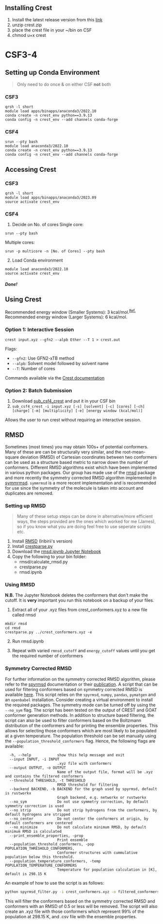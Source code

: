 ## Installing Crest

1. Install the latest release version from this [link](https://github.com/crest-lab/crest/releases)
1. unzip crest.zip
1. place the crest file in your ~/bin on CSF
1. chmod u+x crest

# CSF3-4

## Setting up Conda Environment

> Only need to do once & on either CSF **not** both

### CSF3

```
qrsh -l short
module load apps/binapps/anaconda3/2022.10
conda create -n crest_env python==3.9.13
conda config -n crest_env --add channels conda-forge
```

### CSF4

```
srun --pty bash
module load anaconda3/2022.10
conda create -n crest_env python==3.9.13
conda config -n crest_env --add channels conda-forge
```

## Accessing Crest

### CSF3

```
qrsh -l short
module load apps/binapps/anaconda3/2023.09
source activate crest_env
```

### CSF4

1. Decide on No. of cores
   Single core:

```
srun --pty bash
```

Multiple cores:

```
srun -p multicore -n [No. of Cores] --pty bash
```

2. Load Conda environment

```
module load anaconda3/2022.10
source activate crest_env
```

##### Done!

## Using Crest

Recommended energy window (Smaller Systems): 3 kcal/mol.<sup>[Ref.](https://onlinelibrary.wiley.com/doi/10.1002/anie.202205735)</sup>
Recommended energy window (Larger Systems): 6 kcal/mol.

### Option 1: Interactive Session

```
crest input.xyz --gfn2 --alpb Ether --T 1 > crest.out
```

Flags:

- `--gfn2`: Use GFN2-xTB method
- `--alpb`: Solvent model followed by solvent name
- `--T`: Number of cores

Commands available via the [Crest documentation](https://crest-lab.github.io/crest-docs/page/documentation)

### Option 2: Batch Submission

1. Download [sub_csf4_crest](../../scripts/submission/CSF3-4/CREST/sub_csf4_crest) and put it in your CSF bin
1. `sub_csf4_crest -i input.xyz [-s] [solvent] [-c] [cores] [-ch] [charge] [-m] [multiplicity] [-e] [energy window (kcal/mol)]`

Allows the user to run crest without requiring an interactive session.

## RMSD

Sometimes (most times) you may obtain 100s+ of potential conformers. Many of these are can be structurally very similar, and the root-mean-square deviation (RMSD) of Cartesian coordinates between two conformers can be used as a structure based metric to narrow down the number of conformers.
Different RMSD algorithms exist which have been implemented in various python packages. Our group has made use of the [rmsd](https://github.com/charnley/rmsd) package and more recently the symmetry corrected RMSD algorithm implemented in [symmrmsd](https://github.com/RMeli/spyrmsd/tree/develop). `symmrmsd` is a more recent implementation and is recommended for use since the symmetry of the molecule is taken into account and duplicates are removed.

### Setting up RMSD

> Many of these setup steps can be done in alternative/more efficient ways, the steps provided are the ones which worked for me (James), so if you know what you are doing feel free to use seperate scripts etc.

1. Install [RMSD](https://github.com/iribirii/rmsd) (Iribirii's version)
1. Install [crestparse.py](https://github.com/juhesiit/crestparse)
1. Download the [rmsd.ipynb Jupyter Notebook](tbd)
1. Copy the following to your bin folder:
   - rmsd/calculate_rmsd.py
   - crestparse.py
   - rmsd.ipynb

### Using RMSD

**N.B.** The Jupyter Notebook deletes the conformers that don't make the cutoff. It is **very** important you run this notebook on a backup of your files.

1. Extract all of your .xyz files from crest_conformers.xyz to a new file called rmsd

```
mkdir rmsd
cd rmsd
crestparse.py ../crest_conformers.xyz -e
```

2. Run rmsd.ipynb

1. Repeat with varied  `rmnsd_cutoff` and `energy_cutoff` values until you get the required number of conformers

### Symmetry Corrected RMSD

For further information on the symmetry corrected RMSD algorithm, please refer to the [spyrmsd](https://spyrmsd.readthedocs.io/en/develop/) documentation or their [publication](https://jcheminf.biomedcentral.com/articles/10.1186/s13321-020-00455-2).
A script that can be used for filtering conformers based on symmetry corrected RMSD is available [here](../../scripts/analysis/spyrmsd_filter.py).
This script relies on the `spyrmsd`, `numpy`, `pandas`, `pymatgen` and an `openbabel` installation. Consider creating a virtual environment to install the required packages.
The symmetry mode can be turned off by using the `--no_sym` flag. The script has been tested on the output of CREST and GOAT conformer generation methods. In addition to structure based filtering, the script can also be used to filter conformers based on the Boltzmann distribution of the conformers and for printing the ensemble properties. This allows for selecting those conformers which are most likely to be populated at a given temperature. The population threshold can be set manually using the `--population_threshold_conformers` flag. Hence, the following flags are available:
```
  -h, --help            show this help message and exit
  --input INPUT, -i INPUT
                        .xyz file with conformers
  --output OUTPUT, -o OUTPUT
                        Name of the output file, format will be .xyz and contains the filtered conformers
  --threshold THRESHOLD, -t THRESHOLD
                        RMSD threshold for filtering
  --backend BACKEND, -b BACKEND for the graph used by spyrmsd, default is rustworkx
                        Graph backend, e.g. networkx or rustworkx
  --no_sym              Do not use symmetry correction, by default symmetry correction is used
  --no_strip            Do not strip hydrogens from the conformers, by default hydrogens are stripped
  --no_center           Do not center the conformers at origin, by default conformers are centered
  --no_minimize         Do not calculate minimum RMSD, by default minimum RMSD is calculated
  --print_ensemble_properties, -prop
                        Print ensemble
  --population_threshold_conformers, -pop POPULATION_THRESHOLD_CONFORMERS,  
                        Conformer structures with cummulative population below this threshold. 
  --population_temperature_conformers, -temp POPULATION_TEMPERATURE_CONFORMERS
                        Temperature for population calculation in [K], default is 298.15 K
```

An example of how to use the script is as follows:
```bash
python spyrmsd_filter.py -i crest_conformers.xyz -o filtered_conformers.xyz --symmetry_mode --rmsd_cutoff 0.5 --population_threshold_conformers 99
```

This will filter the conformers based on the symmetry corrected RMSD and conformers with an RMSD of 0.5 or less will be removed. The script will also create an .xyz file with those conformers which represent 99% of the population at 298.15 K, and .csv file with the ensemble properties.
